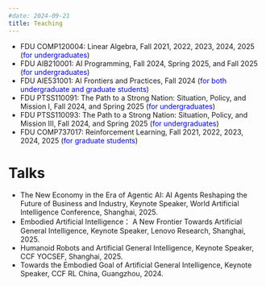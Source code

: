 ```yaml
---
#date: 2024-09-21
title: Teaching
---
```



- FDU COMP120004: Linear Algebra, Fall 2021, 2022, 2023, 2024, 2025 (<span style="color: #0000ff;">for undergraduates</span>)
- FDU AIB210001: AI Programming, Fall 2024, Spring 2025, and Fall 2025 (<span style="color: #0000ff;">for undergraduates</span>)
- FDU AIE531001: AI Frontiers and Practices, Fall 2024 (<span style="color: #0000ff;">for both undergraduate and graduate students</span>)
- FDU PTSS110091: The Path to a Strong Nation: Situation, Policy, and Mission I, Fall 2024, and Spring 2025 (<span style="color: #0000ff;">for undergraduates</span>)
- FDU PTSS110093: The Path to a Strong Nation: Situation, Policy, and Mission III, Fall 2024, and Spring 2025 (<span style="color: #0000ff;">for undergraduates</span>)
- FDU COMP737017: Reinforcement Learning, Fall 2021, 2022, 2023, 2024, 2025 (<span style="color: #0000ff;">for graduate students</span>)


# Talks

- The New Economy in the Era of Agentic AI: AI Agents Reshaping the Future of Business and Industry, Keynote Speaker, World Artificial Intelligence Conference, Shanghai, 2025.
- Embodied Artificial Intelligence： A New Frontier Towards Artificial General Intelligence, Keynote Speaker, Lenovo Research, Shanghai, 2025.
- Humanoid Robots and Artificial General Intelligence, Keynote Speaker, CCF YOCSEF, Shanghai, 2025.
- Towards the Embodied Goal of Artificial General Intelligence, Keynote Speaker, CCF RL China, Guangzhou, 2024.

